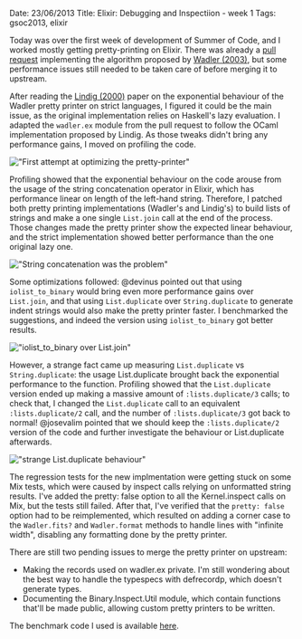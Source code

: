 Date: 23/06/2013
Title: Elixir: Debugging and Inspectiion - week 1
Tags: gsoc2013, elixir

Today was over the first week of development of Summer of Code, and I worked mostly getting pretty-printing on Elixir. 
There was already a [pull request](https://github.com/elixir-lang/elixir/pull/1047) implementing the algorithm proposed 
by [Wadler (2003)](http://citeseerx.ist.psu.edu/viewdoc/summary?doi=10.1.1.19.635), but some performance issues still needed
to be taken care of before merging it to upstream.

After reading the [Lindig (2000)](http://citeseerx.ist.psu.edu/viewdoc/summary?doi=10.1.1.34.2200) paper on the exponential behaviour 
of the Wadler pretty printer on strict languages, I figured it could be the main issue, as the original implementation relies on Haskell's lazy evaluation.
I adapted the `wadler.ex` module from the pull request to follow the OCaml implementation proposed by Lindig. 
As those tweaks didn't bring any performance gains, I moved on profiling the code.

!["First attempt at optimizing the pretty-printer"](http://i.imgur.com/7Z1j3JM.png "Oops, no performance gains with Lindig approach.")

Profiling showed that the exponential behaviour on the code arouse from the usage of the string concatenation operator in Elixir, 
which has performance linear on length of the left-hand string. Therefore, I patched both pretty printing implementations (Wadler's and Lindig's) 
to build lists of strings and make a one single `List.join` call at the end of the process. Those changes made the pretty printer show the expected 
linear behaviour, and the strict implementation showed better performance than the one original lazy one.

!["String concatenation was the problem"](http://i.imgur.com/SGeO6HS.png "Linear at last, removing string concatenation.")

Some optimizations followed: @devinus pointed out that using `iolist_to_binary` would bring even more performance gains over `List.join`, 
and that using `List.duplicate` over `String.duplicate` to generate indent strings would also make the pretty printer faster. 
I benchmarked the suggestions, and indeed the version using `iolist_to_binary` got better results. 

!["iolist_to_binary over List.join"](http://i.imgur.com/EUzREMC.png "String list joining: serious business")

However, a strange fact came up measuring `List.duplicate` vs `String.duplicate`: the usage List.duplicate brought back the exponential 
performance to the function. Profiling showed that the `List.duplicate` version ended up making a massive amount of `:lists.duplicate/3` calls; 
to check that, I changed the `List.duplicate` call to an equivalent `:lists.duplicate/2` call, and the number of `:lists.duplicate/3` got back to normal! 
@josevalim pointed that we should keep the `:lists.duplicate/2` version of the code and further investigate the behaviour or List.duplicate afterwards.

!["strange List.duplicate behaviour"](http://i.imgur.com/bfePdgP.png "List.duplicate just calls :lists.duplicate. Oh, wait...")

The regression tests for the new implmentation were getting stuck on some Mix tests, which were caused by inspect calls relying on unformatted string results. 
I've added the pretty: false option to all the Kernel.inspect calls on Mix, but the tests still failed. After that, I've verified that the `pretty: false` 
option had to be reimplemented, which resulted on adding a corner case to the `Wadler.fits?` and `Wadler.format` methods to handle lines with "infinite width", 
disabling any formatting done by the pretty printer.

There are still two pending issues to merge the pretty printer on upstream:

* Making the records used on wadler.ex private. I'm still wondering about the best way to handle the typespecs with defrecordp, which doesn't generate types.
* Documenting the Binary.Inspect.Util module, which contain functions that'll be made public, allowing custom pretty printers to be written.

The benchmark code I used is available [here](https://gist.github.com/brunoro/5786164).
